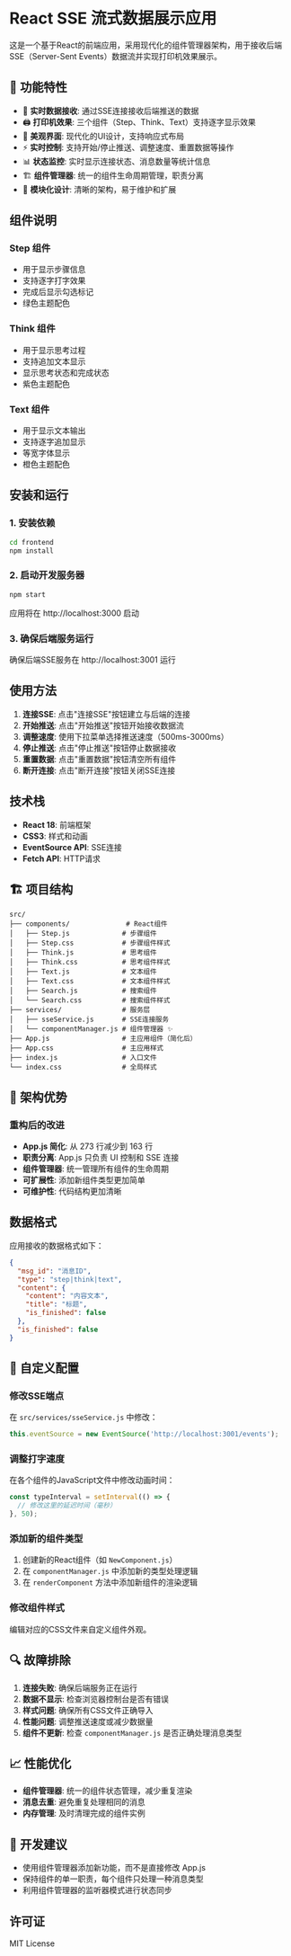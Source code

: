 # React SSE 流式数据展示应用

这是一个基于React的前端应用，采用现代化的组件管理器架构，用于接收后端SSE（Server-Sent Events）数据流并实现打印机效果展示。

## 🚀 功能特性

- 🚀 **实时数据接收**: 通过SSE连接接收后端推送的数据
- 🖨️ **打印机效果**: 三个组件（Step、Think、Text）支持逐字显示效果
- 🎨 **美观界面**: 现代化的UI设计，支持响应式布局
- ⚡ **实时控制**: 支持开始/停止推送、调整速度、重置数据等操作
- 📊 **状态监控**: 实时显示连接状态、消息数量等统计信息
- 🏗️ **组件管理器**: 统一的组件生命周期管理，职责分离
- 🔧 **模块化设计**: 清晰的架构，易于维护和扩展

## 组件说明

### Step 组件
- 用于显示步骤信息
- 支持逐字打字效果
- 完成后显示勾选标记
- 绿色主题配色

### Think 组件
- 用于显示思考过程
- 支持追加文本显示
- 显示思考状态和完成状态
- 紫色主题配色

### Text 组件
- 用于显示文本输出
- 支持逐字追加显示
- 等宽字体显示
- 橙色主题配色

## 安装和运行

### 1. 安装依赖
```bash
cd frontend
npm install
```

### 2. 启动开发服务器
```bash
npm start
```

应用将在 http://localhost:3000 启动

### 3. 确保后端服务运行
确保后端SSE服务在 http://localhost:3001 运行

## 使用方法

1. **连接SSE**: 点击"连接SSE"按钮建立与后端的连接
2. **开始推送**: 点击"开始推送"按钮开始接收数据流
3. **调整速度**: 使用下拉菜单选择推送速度（500ms-3000ms）
4. **停止推送**: 点击"停止推送"按钮停止数据接收
5. **重置数据**: 点击"重置数据"按钮清空所有组件
6. **断开连接**: 点击"断开连接"按钮关闭SSE连接

## 技术栈

- **React 18**: 前端框架
- **CSS3**: 样式和动画
- **EventSource API**: SSE连接
- **Fetch API**: HTTP请求

## 🏗️ 项目结构

```
src/
├── components/              # React组件
│   ├── Step.js             # 步骤组件
│   ├── Step.css            # 步骤组件样式
│   ├── Think.js            # 思考组件
│   ├── Think.css           # 思考组件样式
│   ├── Text.js             # 文本组件
│   ├── Text.css            # 文本组件样式
│   ├── Search.js           # 搜索组件
│   └── Search.css          # 搜索组件样式
├── services/               # 服务层
│   ├── sseService.js       # SSE连接服务
│   └── componentManager.js # 组件管理器 ✨
├── App.js                  # 主应用组件（简化后）
├── App.css                 # 主应用样式
├── index.js                # 入口文件
└── index.css               # 全局样式
```

## 🎯 架构优势

### 重构后的改进
- **App.js 简化**: 从 273 行减少到 163 行
- **职责分离**: App.js 只负责 UI 控制和 SSE 连接
- **组件管理器**: 统一管理所有组件的生命周期
- **可扩展性**: 添加新组件类型更加简单
- **可维护性**: 代码结构更加清晰

## 数据格式

应用接收的数据格式如下：

```json
{
  "msg_id": "消息ID",
  "type": "step|think|text",
  "content": {
    "content": "内容文本",
    "title": "标题",
    "is_finished": false
  },
  "is_finished": false
}
```

## 🔧 自定义配置

### 修改SSE端点
在 `src/services/sseService.js` 中修改：
```javascript
this.eventSource = new EventSource('http://localhost:3001/events');
```

### 调整打字速度
在各个组件的JavaScript文件中修改动画时间：
```javascript
const typeInterval = setInterval(() => {
  // 修改这里的延迟时间（毫秒）
}, 50);
```

### 添加新的组件类型
1. 创建新的React组件（如 `NewComponent.js`）
2. 在 `componentManager.js` 中添加新的类型处理逻辑
3. 在 `renderComponent` 方法中添加新组件的渲染逻辑

### 修改组件样式
编辑对应的CSS文件来自定义组件外观。

## 🔍 故障排除

1. **连接失败**: 确保后端服务正在运行
2. **数据不显示**: 检查浏览器控制台是否有错误
3. **样式问题**: 确保所有CSS文件正确导入
4. **性能问题**: 调整推送速度或减少数据量
5. **组件不更新**: 检查 `componentManager.js` 是否正确处理消息类型

## 📈 性能优化

- **组件管理器**: 统一的组件状态管理，减少重复渲染
- **消息去重**: 避免重复处理相同的消息
- **内存管理**: 及时清理完成的组件实例

## 🎯 开发建议

- 使用组件管理器添加新功能，而不是直接修改 App.js
- 保持组件的单一职责，每个组件只处理一种消息类型
- 利用组件管理器的监听器模式进行状态同步

## 许可证

MIT License
